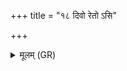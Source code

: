 +++
title = "१८ दिवो रेतो ऽसि"

+++
<details><summary>मूलम् (GR)</summary>

दिवो रेतो ऽसि पृथिव्या वित्तिः ।  
वित्तिर् असि वित्तये ते विधेयम् ॥
</details>